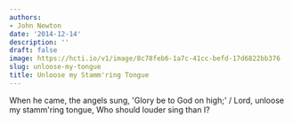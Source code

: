 ```yaml
---
authors:
- John Newton
date: '2014-12-14'
description: ''
draft: false
image: https://hcti.io/v1/image/8c78feb6-1a7c-41cc-befd-17d6822bb376
slug: unloose-my-tongue
title: Unloose my Stamm'ring Tongue
---
```


When he came, the angels sung, 'Glory be to God on high;' / Lord, unloose my stamm'ring tongue, Who should louder sing than I?